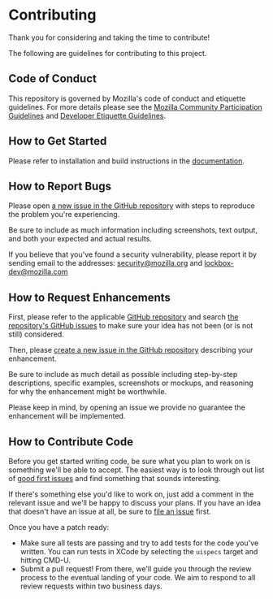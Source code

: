 # Contributing

Thank you for considering and taking the time to contribute!

The following are guidelines for contributing to this project.

## Code of Conduct

This repository is governed by Mozilla's code of conduct and etiquette guidelines. For more details please see the [Mozilla Community Participation Guidelines](https://www.mozilla.org/about/governance/policies/participation/) and [Developer Etiquette Guidelines](https://bugzilla.mozilla.org/page.cgi?id=etiquette.html).

## How to Get Started

Please refer to installation and build instructions in the [documentation](install.md).

## How to Report Bugs

Please open [a new issue in the GitHub repository](https://github.com/mozilla-lockbox/lockbox-ios/issues/new) with steps to reproduce the problem you're experiencing.

Be sure to include as much information including screenshots, text output, and both your expected and actual results.

If you believe that you've found a security vulnerability, please report it by sending email to the addresses: security@mozilla.org and lockbox-dev@mozilla.com

## How to Request Enhancements

First, please refer to the applicable [GitHub repository](https://github.com/orgs/mozilla-lockbox/) and search [the repository's GitHub issues](https://github.com/mozilla-lockbox/lockbox-ios/issues) to make sure your idea has not been (or is not still) considered.

Then, please [create a new issue in the GitHub repository](https://github.com/mozilla-lockbox/lockbox-ios/issues/new) describing your enhancement.

Be sure to include as much detail as possible including step-by-step descriptions, specific examples, screenshots or mockups, and reasoning for why the enhancement might be worthwhile.

Please keep in mind, by opening an issue we provide no guarantee the enhancement will be implemented.

## How to Contribute Code

Before you get started writing code, be sure what you plan to work on is something we'll be able to accept. The easiest way is to look through out list of [good first issues][good-first-issues] and find something that sounds interesting.

If there's something else you'd like to work on, just add a comment in the relevant issue and we'll be happy to discuss your plans. If you have an idea that doesn't have an issue at all, be sure to [file an issue](#how-to-request-enhancements) first.

Once you have a patch ready:

- Make sure all tests are passing and try to add tests for the code you've written. You can run tests in XCode by selecting the `uispecs` target and hitting CMD-U.
- Submit a pull request! From there, we'll guide you through the review process to the eventual landing of your code. We aim to respond to all review requests within two business days.

[good-first-issues]: https://github.com/mozilla-lockbox/lockbox-ios/issues?q=is%3Aopen+is%3Aissue+label%3A%22good+first+issue%22
